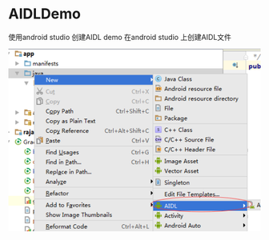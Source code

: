 # AIDLDemo
使用android studio 创建AIDL demo
在android studio 上创建AIDL文件

![image](https://github.com/Pinick/AIDLDemo/blob/master/screen/1.png)
